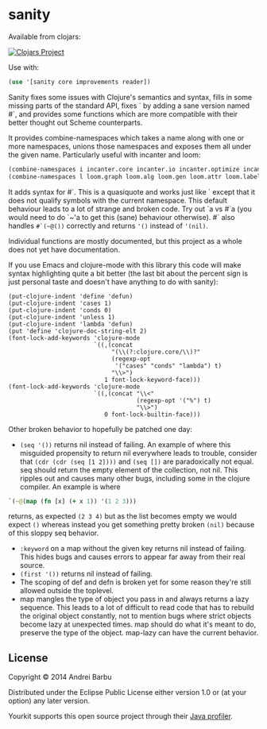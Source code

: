 # sanity

Available from clojars:

[![Clojars Project](http://clojars.org/com._0xab/sanity/latest-version.svg)](https://clojars.org/com._0xab/sanity)

Use with:

```clojure
(use '[sanity core improvements reader])
```

Sanity fixes some issues with Clojure's semantics and syntax, fills in
some missing parts of the standard API, fixes \` by adding a sane
version named #\`, and provides some functions which are more
compatible with their better thought out Scheme counterparts.

It provides combine-namespaces which takes a name along with one or
more namespaces, unions those namespaces and exposes them all under
the given name. Particularly useful with incanter and loom:

```clojure
(combine-namespaces i incanter.core incanter.io incanter.optimize incanter.stats)
(combine-namespaces l loom.graph loom.alg loom.gen loom.attr loom.label loom.io)
```

It adds syntax for #\`. This is a quasiquote and works just like \`
except that it does not qualify symbols with the current namespace.
This default behaviour leads to a lot of strange and broken code.  Try
out \`a vs #\`a (you would need to do \`~'a to get this (sane)
behaviour otherwise). #\` also handles ``#`(~@())``
correctly and returns `'()` instead of `'(nil)`.

Individual functions are mostly documented, but this project as a
whole does not yet have documentation.

If you use Emacs and clojure-mode with this library this code will
make syntax highlighting quite a bit better (the last bit about the
percent sign is just personal taste and doesn't have anything to do
with sanity):

```elisp
(put-clojure-indent 'define 'defun)
(put-clojure-indent 'cases 1)
(put-clojure-indent 'conds 0)
(put-clojure-indent 'unless 1)
(put-clojure-indent 'lambda 'defun)
(put 'define 'clojure-doc-string-elt 2)
(font-lock-add-keywords 'clojure-mode
                        `((,(concat
                             "(\\(?:clojure.core/\\)?"
                             (regexp-opt
                              '("cases" "conds" "lambda") t)
                             "\\>")
                           1 font-lock-keyword-face)))
(font-lock-add-keywords 'clojure-mode
                        `((,(concat "\\<"
                                    (regexp-opt '("%") t)
                                    "\\>")
                           0 font-lock-builtin-face)))
```

Other broken behavior to hopefully be patched one day:

* `(seq '())` returns nil instead of failing. An example
  of where this misguided propensity to return nil everywhere leads to
  trouble, consider that `(cdr (cdr (seq [1 2])))` and
  `(seq [])` are paradoxically not equal. seq should
  return the empty element of the collection, not nil. This ripples
  out and causes many other bugs, including some in the clojure
  compiler. An example is where
```clojure
`(~@(map (fn [x] (+ x 1)) '(1 2 3)))
```
  returns, as expected `(2 3 4)` but as
  the list becomes empty we would expect `()` whereas
  instead you get something pretty broken `(nil)`
  because of this sloppy seq behavior.
* `:keyword` on a map without the given key returns nil instead of failing. This
  hides bugs and causes errors to appear far away from their real
  source.
* `(first '())` returns nil instead of failing.
* The scoping of def and defn is broken yet for some reason they're
  still allowed outside the toplevel.
* map mangles the type of object you pass in and always returns a lazy
  sequence. This leads to a lot of difficult to read code that has to
  rebuild the original object constantly, not to mention bugs where
  strict objects become lazy at unexpected times. map should do what
  it's meant to do, preserve the type of the object. map-lazy can have
  the current behavior.

## License

Copyright © 2014 Andrei Barbu

Distributed under the Eclipse Public License either version 1.0 or (at
your option) any later version.

Yourkit supports this open source project through their
[Java profiler](http://www.yourkit.com/java/profiler/index.jsp).
